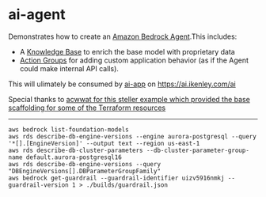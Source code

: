 # ai-agent

Demonstrates how to create an [Amazon Bedrock Agent](https://docs.aws.amazon.com/bedrock/latest/userguide/agents.html).This includes:

- A [Knowledge Base](https://docs.aws.amazon.com/bedrock/latest/userguide/agents-kb-add.html) to enrich the base model with proprietary data
- [Action Groups](https://docs.aws.amazon.com/bedrock/latest/userguide/agents-action-create.html) for adding custom application behavior (as if the Agent could make internal API calls).

This will ulimately be consumed by [ai-app](https://github.com/ikenley/ai-app) on https://ai.ikenley.com/ai

Special thanks to [acwwat for this steller example which provided the base scaffolding for some of the Terraform resources](https://github.com/acwwat/terraform-amazon-bedrock-agent-example/tree/main)

---

```
aws bedrock list-foundation-models
aws rds describe-db-engine-versions --engine aurora-postgresql --query '*[].[EngineVersion]' --output text --region us-east-1
aws rds describe-db-cluster-parameters --db-cluster-parameter-group-name default.aurora-postgresql16
aws rds describe-db-engine-versions --query "DBEngineVersions[].DBParameterGroupFamily"
aws bedrock get-guardrail --guardrail-identifier uizv5916nmkj --guardrail-version 1 > ./builds/guardrail.json
```
